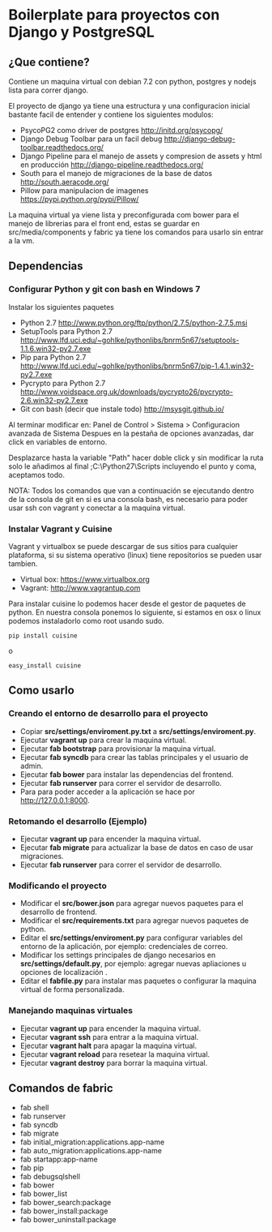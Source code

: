 # Boilerplate para proyectos con Django y PostgreSQL #

## ¿Que contiene?

Contiene un maquina virtual con debian 7.2 con python, postgres y nodejs lista para correr django.

El proyecto de django ya tiene una estructura y una configuracion inicial bastante facil de entender y contiene los siguientes modulos:

- PsycoPG2 como driver de postgres http://initd.org/psycopg/
- Django Debug Toolbar para un facil debug http://django-debug-toolbar.readthedocs.org/
- Django Pipeline para el manejo de assets y compresion de assets y html en producción http://django-pipeline.readthedocs.org/
- South para el manejo de migraciones de la base de datos http://south.aeracode.org/
- Pillow para manipulacion de imagenes https://pypi.python.org/pypi/Pillow/

La maquina virtual ya viene lista y preconfigurada com bower para el manejo de librerias para el front end, estas se guardar en src/media/components y fabric ya tiene los comandos para usarlo sin entrar a la vm.

## Dependencias ##

### Configurar Python y git con bash en Windows 7 ###

Instalar los siguientes paquetes

- Python 2.7 http://www.python.org/ftp/python/2.7.5/python-2.7.5.msi
- SetupTools para Python 2.7 http://www.lfd.uci.edu/~gohlke/pythonlibs/bnrm5n67/setuptools-1.1.6.win32-py2.7.exe
- Pip para Python 2.7 http://www.lfd.uci.edu/~gohlke/pythonlibs/bnrm5n67/pip-1.4.1.win32-py2.7.exe
- Pycrypto para Python 2.7 http://www.voidspace.org.uk/downloads/pycrypto26/pycrypto-2.6.win32-py2.7.exe
- Git con bash (decir que instale todo) http://msysgit.github.io/

Al terminar modificar en: Panel de Control > Sistema > Configuracion avanzada de Sistema
Despues en la pestaña de opciones avanzadas, dar click en variables de entorno.

Desplazarce hasta la variable "Path" hacer doble click y sin modificar la ruta solo le añadimos al final ;C:\Python27\Scripts
incluyendo el punto y coma, aceptamos todo.

NOTA: Todos los comandos que van a continuación se ejecutando dentro de la consola de git en si es una consola bash, es necesario para poder usar ssh con vagrant y conectar a la maquina virtual.


### Instalar Vagrant y Cuisine ###

Vagrant y virtualbox se puede descargar de sus sitios para cualquier plataforma, si su sistema operativo (linux) tiene repositorios
se pueden usar tambien.

- Virtual box: https://www.virtualbox.org
- Vagrant: http://www.vagrantup.com

Para instalar cuisine lo podemos hacer desde el gestor de paquetes de python.
En nuestra consola ponemos lo siguiente, si estamos en osx o linux podemos instaladorlo como root usando sudo.

    pip install cuisine

o

    easy_install cuisine


## Como usarlo ##

### Creando el entorno de desarrollo para el proyecto ###

- Copiar __src/settings/enviroment.py.txt__ a __src/settings/enviroment.py__.
- Ejecutar __vagrant up__ para crear la maquina virtual.
- Ejecutar __fab bootstrap__ para provisionar la maquina virtual.
- Ejecutar __fab syncdb__ para crear las tablas principales y el usuario de admin.
- Ejecutar __fab bower__ para instalar las dependencias del frontend.
- Ejecutar __fab runserver__ para correr el servidor de desarrollo.
- Para para poder acceder a la aplicación se hace por http://127.0.0.1:8000.

### Retomando el desarrollo (Ejemplo) ###

- Ejecutar __vagrant up__ para encender la maquina virtual.
- Ejecutar __fab migrate__ para actualizar la base de datos en caso de usar migraciones.
- Ejecutar __fab runserver__ para correr el servidor de desarrollo.

### Modificando el proyecto ###

- Modificar el __src/bower.json__ para agregar nuevos paquetes para el desarrollo de frontend.
- Modificar el __src/requirements.txt__ para agregar nuevos paquetes de python.
- Editar el __src/settings/enviroment.py__ para configurar variables del entorno de la aplicación, por ejemplo: credenciales de correo.
- Modificar los settings principales de django necesarios en __src/settings/default.py__, por ejemplo: agregar nuevas apliaciones u opciones de localización .
- Editar el __fabfile.py__ para instalar mas paquetes o configurar la maquina virtual de forma personalizada.

### Manejando maquinas virtuales ###

- Ejecutar __vagrant up__ para encender la maquina virtual.
- Ejecutar __vagrant ssh__ para entrar a la maquina virtual.
- Ejecutar __vagrant halt__ para apagar la maquina virtual.
- Ejecutar __vagrant reload__ para resetear la maquina virtual.
- Ejecutar __vagrant destroy__ para borrar la maquina virtual.

## Comandos de fabric ##

- fab shell
- fab runserver
- fab syncdb
- fab migrate
- fab initial\_migration:applications.app-name
- fab auto\_migration:applications.app-name
- fab startapp:app-name
- fab pip
- fab debugsqlshell
- fab bower
- fab bower\_list
- fab bower\_search:package
- fab bower\_install:package
- fab bower\_uninstall:package
